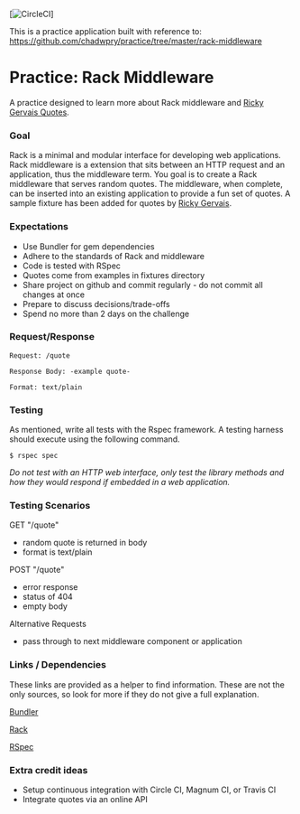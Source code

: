 [![CircleCI](https://circleci.com/gh/LoganD/quote_middleware.svg?style=svg&circle-token=ccd2d1005411375f7e13653caac96e8ae4ae4ba0)]

This is a practice application built with reference to: https://github.com/chadwpry/practice/tree/master/rack-middleware

Practice: Rack Middleware
=========================

A practice designed to learn more about Rack middleware and
[Ricky Gervais Quotes](http://www.rickygervaisquotes.com/).


### Goal

Rack is a minimal and modular interface for developing web applications.
Rack middleware is a extension that sits between an HTTP request and an
application, thus the middleware term. You goal is to create a Rack
middleware that serves random quotes. The middleware, when complete, can
be inserted into an existing application to provide a fun set of quotes.
A sample fixture has been added for quotes by
[Ricky Gervais](http://www.rickygervaisquotes.com/).


### Expectations

* Use Bundler for gem dependencies
* Adhere to the standards of Rack and middleware
* Code is tested with RSpec
* Quotes come from examples in fixtures directory
* Share project on github and commit regularly - do not commit all changes at once
* Prepare to discuss decisions/trade-offs
* Spend no more than 2 days on the challenge


### Request/Response

    Request: /quote

    Response Body: -example quote-

    Format: text/plain


### Testing

As mentioned, write all tests with the Rspec framework. A testing harness
should execute using the following command.

    $ rspec spec

_Do not test with an HTTP web interface, only test the library methods
and how they would respond if embedded in a web application._


### Testing Scenarios


GET "/quote"

- random quote is returned in body
- format is text/plain

POST "/quote"

- error response
- status of 404
- empty body

Alternative Requests

- pass through to next middleware component or application



### Links / Dependencies

These links are provided as a helper to find information. These are not the
only sources, so look for more if they do not give a full explanation.

[Bundler](http://bundler.io/)

[Rack](http://rack.github.io/)

[RSpec](http://rspec.info/)


### Extra credit ideas

* Setup continuous integration with Circle CI, Magnum CI, or Travis CI
* Integrate quotes via an online API
